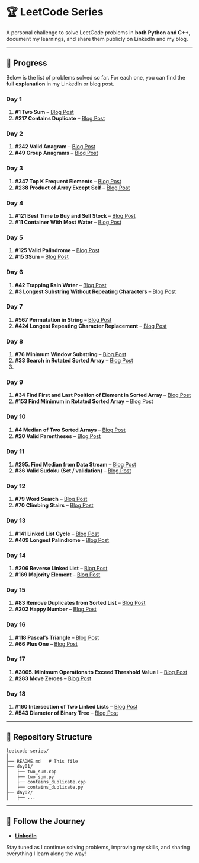 # 🏆 LeetCode Series

A personal challenge to solve LeetCode problems in **both Python and C++**, document my learnings, and share them publicly on LinkedIn and my blog.

---

## 📅 Progress

Below is the list of problems solved so far. For each one, you can find the **full explanation** in my LinkedIn or blog post.

### Day 1

1. **#1 Two Sum** – [Blog Post](https://dev.to/ertugrulmutlu/daily-leetcode-progress-day-1-3d0a)
2. **#217 Contains Duplicate** –  [Blog Post](https://dev.to/ertugrulmutlu/daily-leetcode-progress-day-1-3d0a)

### Day 2
1. **#242 Valid Anagram** – [Blog Post](https://dev.to/ertugrulmutlu/-daily-leetcode-progress-day-2-2i0e)
2. **#49 Group Anagrams** –  [Blog Post](https://dev.to/ertugrulmutlu/-daily-leetcode-progress-day-2-2i0e)

### Day 3

1. **#347 Top K Frequent Elements** – [Blog Post](https://dev.to/ertugrulmutlu/-daily-leetcode-progress-day-3-1p2g)
2. **#238 Product of Array Except Self** –  [Blog Post](https://dev.to/ertugrulmutlu/-daily-leetcode-progress-day-3-1p2g)
   
### Day 4
1. **#121 Best Time to Buy and Sell Stock** – [Blog Post](https://dev.to/ertugrulmutlu/daily-leetcode-progress-day-4-2ba2)
2. **#11 Container With Most Water** –  [Blog Post](https://dev.to/ertugrulmutlu/daily-leetcode-progress-day-4-2ba2)

### Day 5
1. **#125 Valid Palindrome** – [Blog Post](https://dev.to/ertugrulmutlu/daily-leetcode-progress-day-5-ehb)
2. **#15 3Sum** –  [Blog Post](https://dev.to/ertugrulmutlu/daily-leetcode-progress-day-5-ehb)

### Day 6
1. **#42 Trapping Rain Water** – [Blog Post](https://dev.to/ertugrulmutlu/daily-leetcode-progress-day-6-4lh2)
2. **#3 Longest Substring Without Repeating Characters** –  [Blog Post](https://dev.to/ertugrulmutlu/daily-leetcode-progress-day-6-4lh2)

### Day 7
1. **#567 Permutation in String** – [Blog Post](https://dev.to/ertugrulmutlu/daily-leetcode-progress-day-7-45j0)
2. **#424 Longest Repeating Character Replacement** –  [Blog Post](https://dev.to/ertugrulmutlu/daily-leetcode-progress-day-7-45j0)

### Day 8
1. **#76 Minimum Window Substring** – [Blog Post](https://dev.to/ertugrulmutlu/daily-leetcode-progress-day-8-1ai3)
2. **#33 Search in Rotated Sorted Array** – [Blog Post](https://dev.to/ertugrulmutlu/daily-leetcode-progress-day-8-1ai3)
3. 
### Day 9
1. **#34 Find First and Last Position of Element in Sorted Array** – [Blog Post](https://dev.to/ertugrulmutlu/daily-leetcode-progress-day-9-1o4k)
2. **#153 Find Minimum in Rotated Sorted Array** – [Blog Post](https://dev.to/ertugrulmutlu/daily-leetcode-progress-day-9-1o4k)

### Day 10
1. **#4 Median of Two Sorted Arrays** – [Blog Post](https://dev.to/ertugrulmutlu/daily-leetcode-progress-day-10-2oh7)
2. **#20 Valid Parentheses** – [Blog Post](https://dev.to/ertugrulmutlu/daily-leetcode-progress-day-10-2oh7)
   
### Day 11
1. **#295. Find Median from Data Stream** – [Blog Post](https://dev.to/ertugrulmutlu/daily-leetcode-progress-day-11-3el6)
2. **#36 Valid Sudoku (Set / validation)** – [Blog Post](https://dev.to/ertugrulmutlu/daily-leetcode-progress-day-11-3el6)

### Day 12
1. **#79 Word Search** – [Blog Post](https://dev.to/ertugrulmutlu/daily-leetcode-progress-day-12-51mj)
2. **#70 Climbing Stairs** – [Blog Post](https://dev.to/ertugrulmutlu/daily-leetcode-progress-day-12-51mj)

### Day 13
1. **#141 Linked List Cycle** – [Blog Post](https://dev.to/ertugrulmutlu/daily-leetcode-progress-day-13-a6o)
2. **#409 Longest Palindrome** – [Blog Post](https://dev.to/ertugrulmutlu/daily-leetcode-progress-day-13-a6o)

### Day 14
1. **#206 Reverse Linked List** – [Blog Post](https://dev.to/ertugrulmutlu/daily-leetcode-progress-day-14-24n4)
2. **#169 Majority Element** – [Blog Post](https://dev.to/ertugrulmutlu/daily-leetcode-progress-day-14-24n4)
   
### Day 15
1. **#83 Remove Duplicates from Sorted List** – [Blog Post](https://dev.to/ertugrulmutlu/daily-leetcode-progress-day-15-4hp5)
2. **#202 Happy Number** – [Blog Post](https://dev.to/ertugrulmutlu/daily-leetcode-progress-day-15-4hp5)
   
### Day 16
1. **#118 Pascal’s Triangle** – [Blog Post](https://dev.to/ertugrulmutlu/daily-leetcode-progress-day-16-5gg3)
2. **#66 Plus One** – [Blog Post](https://dev.to/ertugrulmutlu/daily-leetcode-progress-day-16-5gg3)

### Day 17
1. **#3065. Minimum Operations to Exceed Threshold Value I** – [Blog Post](https://dev.to/ertugrulmutlu/daily-leetcode-progress-day-17-1984)
2. **#283 Move Zeroes** – [Blog Post](https://dev.to/ertugrulmutlu/daily-leetcode-progress-day-17-1984)

### Day 18
1. **#160 Intersection of Two Linked Lists** – [Blog Post](https://dev.to/ertugrulmutlu/daily-leetcode-progress-day-18-25m3)
2. **#543 Diameter of Binary Tree** – [Blog Post](https://dev.to/ertugrulmutlu/daily-leetcode-progress-day-18-25m3)
---

## 📂 Repository Structure

```
leetcode-series/
│
├── README.md   # This file
├── day01/
│   ├── two_sum.cpp
│   ├── two_sum.py
│   ├── contains_duplicate.cpp
│   ├── contains_duplicate.py
├── day02/
│   ├── ...
```

---

## 🔗 Follow the Journey

* [**LinkedIn**](https://www.linkedin.com/in/ertuğrul-mutlu)

Stay tuned as I continue solving problems, improving my skills, and sharing everything I learn along the way!
